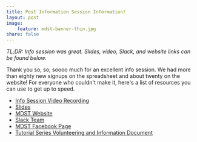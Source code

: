 ```yaml
---
title: Post Information Session Information!
layout: post
image:
    feature: mdst-banner-thin.jpg
share: false
---
```


_TL;DR: Info session was great. Slides, video, Slack, and website links can be found below._ 


Thank you so, so, soooo much for an excellent info session. We had more than eighty new signups on the spreadsheet and about twenty on the website! For everyone who couldn't make it, here's a list of resources you can use to get up to speed.

* [Info Session Video Recording](http://leccap.engin.umich.edu/leccap/viewer/r/udRXcC)
* [Slides](https://docs.google.com/a/umich.edu/presentation/d/14gSHYY1MEwFS8nsTYXEl7RrszMy7cvCvSdFGdSPmCdY/edit?usp=sharing)
* [MDST Website](http://mdst.eecs.umich.edu/)
* [Slack Team](https://mdst-chat.slack.com)
* [MDST Facebook Page](https://www.facebook.com/mdst.umich/)
* [Tutorial Series Volunteering and Information Document](https://docs.google.com/a/umich.edu/document/d/19C0PTY0nKoBPhXDHPRwMHa94nFIeU8SJSYehbnH30_Y/edit?usp=sharing)

